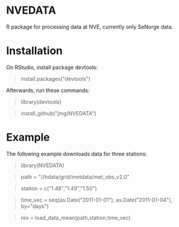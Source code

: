 # NVEDATA

R package for processing data at NVE, currently only SeNorge data.

# Installation

On RStudio, install package devtools:

> install.packages("devtools")

Afterwards, run these commands:

> library(devtools)

> install_github("jmg/NVEDATA")

# Example

The following example downloads data for three stations:

> library(NVEDATA)

> path = "//hdata/grid/metdata/met_obs_v2.0"

> station = c("1.48","1.49","1.50")

> time_vec = seq(as.Date("2011-01-01"), as.Date("2011-01-04"), by="days")

> res = load_data_mean(path,station,time_vec)



